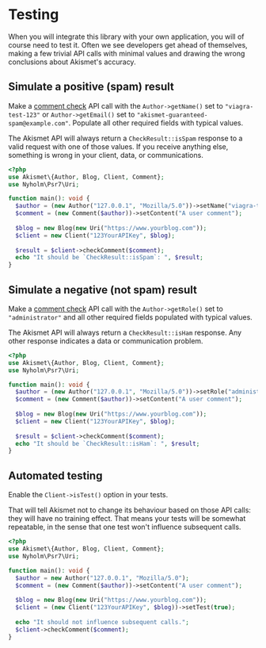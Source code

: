 # Testing
When you will integrate this library with your own application, you will of course need to test it. Often we see developers get ahead of themselves, making a few trivial API calls with minimal values and drawing the wrong conclusions about Akismet's accuracy.

## Simulate a positive (spam) result
Make a [comment check](../features/comment_check.md) API call with the `Author->getName()` set to `"viagra-test-123"` or `Author->getEmail()` set to <code>&quot;akismet-guaranteed-spam&commat;example.com&quot;</code>. Populate all other required fields with typical values.

The Akismet API will always return a `CheckResult::isSpam` response to a valid request with one of those values. If you receive anything else, something is wrong in your client, data, or communications.

``` php
<?php
use Akismet\{Author, Blog, Client, Comment};
use Nyholm\Psr7\Uri;

function main(): void {
  $author = (new Author("127.0.0.1", "Mozilla/5.0"))->setName("viagra-test-123");
  $comment = (new Comment($author))->setContent("A user comment");
    
  $blog = new Blog(new Uri("https://www.yourblog.com"));
  $client = new Client("123YourAPIKey", $blog);
    
  $result = $client->checkComment($comment);
  echo "It should be `CheckResult::isSpam`: ", $result;
}
```

## Simulate a negative (not spam) result
Make a [comment check](../features/comment_check.md) API call with the `Author->getRole()` set to `"administrator"` and all other required fields populated with typical values.

The Akismet API will always return a `CheckResult::isHam` response. Any other response indicates a data or communication problem.

``` php
<?php
use Akismet\{Author, Blog, Client, Comment};
use Nyholm\Psr7\Uri;

function main(): void {
  $author = (new Author("127.0.0.1", "Mozilla/5.0"))->setRole("administrator");
  $comment = (new Comment($author))->setContent("A user comment");
    
  $blog = new Blog(new Uri("https://www.yourblog.com"));
  $client = new Client("123YourAPIKey", $blog);
    
  $result = $client->checkComment($comment);
  echo "It should be `CheckResult::isHam`: ", $result;
}
```

## Automated testing
Enable the `Client->isTest()` option in your tests.

That will tell Akismet not to change its behaviour based on those API calls: they will have no training effect. That means your tests will be somewhat repeatable, in the sense that one test won't influence subsequent calls.

``` php
<?php
use Akismet\{Author, Blog, Client, Comment};
use Nyholm\Psr7\Uri;

function main(): void {
  $author = new Author("127.0.0.1", "Mozilla/5.0");
  $comment = (new Comment($author))->setContent("A user comment");
    
  $blog = new Blog(new Uri("https://www.yourblog.com"));
  $client = (new Client("123YourAPIKey", $blog))->setTest(true);
    
  echo "It should not influence subsequent calls.";
  $client->checkComment($comment);
}
```
